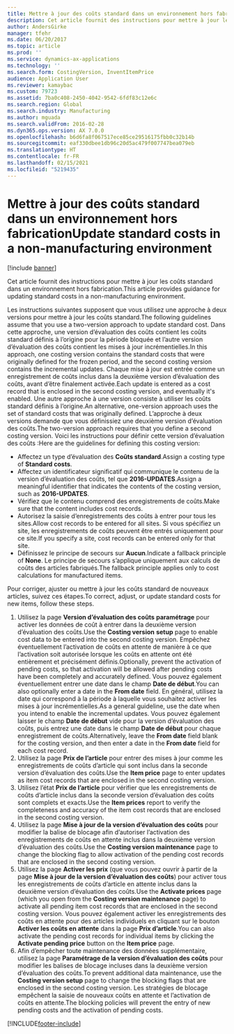 ```yaml
---
title: Mettre à jour des coûts standard dans un environnement hors fabrication
description: Cet article fournit des instructions pour mettre à jour les coûts standard dans un environnement hors fabrication.
author: AndersGirke
manager: tfehr
ms.date: 06/20/2017
ms.topic: article
ms.prod: ''
ms.service: dynamics-ax-applications
ms.technology: ''
ms.search.form: CostingVersion, InventItemPrice
audience: Application User
ms.reviewer: kamaybac
ms.custom: 79723
ms.assetid: 7ba0c408-2450-4042-9542-6fdf83c12e6c
ms.search.region: Global
ms.search.industry: Manufacturing
ms.author: mguada
ms.search.validFrom: 2016-02-28
ms.dyn365.ops.version: AX 7.0.0
ms.openlocfilehash: b6d6fa8f067517ece85ce29516175fbb0c32b14b
ms.sourcegitcommit: eaf330dbee1db96c20d5ac479f007747bea079eb
ms.translationtype: HT
ms.contentlocale: fr-FR
ms.lasthandoff: 02/15/2021
ms.locfileid: "5219435"
---
```

# <a name="update-standard-costs-in-a-non-manufacturing-environment"></a><span data-ttu-id="578f6-103">Mettre à jour des coûts standard dans un environnement hors fabrication</span><span class="sxs-lookup"><span data-stu-id="578f6-103">Update standard costs in a non-manufacturing environment</span></span>

[!include [banner](../includes/banner.md)]

<span data-ttu-id="578f6-104">Cet article fournit des instructions pour mettre à jour les coûts standard dans un environnement hors fabrication.</span><span class="sxs-lookup"><span data-stu-id="578f6-104">This article provides guidance for updating standard costs in a non-manufacturing environment.</span></span>

<span data-ttu-id="578f6-105">Les instructions suivantes supposent que vous utilisez une approche à deux versions pour mettre à jour les coûts standard.</span><span class="sxs-lookup"><span data-stu-id="578f6-105">The following guidelines assume that you use a two-version approach to update standard cost.</span></span> <span data-ttu-id="578f6-106">Dans cette approche, une version d’évaluation des coûts contient les coûts standard définis à l’origine pour la période bloquée et l’autre version d’évaluation des coûts contient les mises à jour incrémentielles.</span><span class="sxs-lookup"><span data-stu-id="578f6-106">In this approach, one costing version contains the standard costs that were originally defined for the frozen period, and the second costing version contains the incremental updates.</span></span> <span data-ttu-id="578f6-107">Chaque mise à jour est entrée comme un enregistrement de coûts inclus dans la deuxième version d’évaluation des coûts, avant d’être finalement activée.</span><span class="sxs-lookup"><span data-stu-id="578f6-107">Each update is entered as a cost record that is enclosed in the second costing version, and eventually it's enabled.</span></span> <span data-ttu-id="578f6-108">Une autre approche à une version consiste à utiliser les coûts standard définis à l’origine.</span><span class="sxs-lookup"><span data-stu-id="578f6-108">An alternative, one-version approach uses the set of standard costs that was originally defined.</span></span> <span data-ttu-id="578f6-109">L’approche à deux versions demande que vous définissiez une deuxième version d’évaluation des coûts.</span><span class="sxs-lookup"><span data-stu-id="578f6-109">The two-version approach requires that you define a second costing version.</span></span> <span data-ttu-id="578f6-110">Voici les instructions pour définir cette version d’évaluation des coûts :</span><span class="sxs-lookup"><span data-stu-id="578f6-110">Here are the guidelines for defining this costing version:</span></span>

-   <span data-ttu-id="578f6-111">Affectez un type d’évaluation des **Coûts standard**.</span><span class="sxs-lookup"><span data-stu-id="578f6-111">Assign a costing type of **Standard costs**.</span></span>
-   <span data-ttu-id="578f6-112">Affectez un identificateur significatif qui communique le contenu de la version d’évaluation des coûts, tel que **2016-UPDATES**.</span><span class="sxs-lookup"><span data-stu-id="578f6-112">Assign a meaningful identifier that indicates the contents of the costing version, such as **2016-UPDATES**.</span></span>
-   <span data-ttu-id="578f6-113">Vérifiez que le contenu comprend des enregistrements de coûts.</span><span class="sxs-lookup"><span data-stu-id="578f6-113">Make sure that the content includes cost records.</span></span>
-   <span data-ttu-id="578f6-114">Autorisez la saisie d’enregistrements des coûts à entrer pour tous les sites.</span><span class="sxs-lookup"><span data-stu-id="578f6-114">Allow cost records to be entered for all sites.</span></span> <span data-ttu-id="578f6-115">Si vous spécifiez un site, les enregistrements de coûts peuvent être entrés uniquement pour ce site.</span><span class="sxs-lookup"><span data-stu-id="578f6-115">If you specify a site, cost records can be entered only for that site.</span></span>
-   <span data-ttu-id="578f6-116">Définissez le principe de secours sur **Aucun**.</span><span class="sxs-lookup"><span data-stu-id="578f6-116">Indicate a fallback principle of **None**.</span></span> <span data-ttu-id="578f6-117">Le principe de secours s’applique uniquement aux calculs de coûts des articles fabriqués.</span><span class="sxs-lookup"><span data-stu-id="578f6-117">The fallback principle applies only to cost calculations for manufactured items.</span></span>

<span data-ttu-id="578f6-118">Pour corriger, ajuster ou mettre à jour les coûts standard de nouveaux articles, suivez ces étapes.</span><span class="sxs-lookup"><span data-stu-id="578f6-118">To correct, adjust, or update standard costs for new items, follow these steps.</span></span>

1.  <span data-ttu-id="578f6-119">Utilisez la page **Version d’évaluation des coûts** **paramétrage** pour activer les données de coût à entrer dans la deuxième version d’évaluation des coûts.</span><span class="sxs-lookup"><span data-stu-id="578f6-119">Use the **Costing version** **setup** page to enable cost data to be entered into the second costing version.</span></span> <span data-ttu-id="578f6-120">Empêchez éventuellement l’activation de coûts en attente de manière à ce que l’activation soit autorisée lorsque les coûts en attente ont été entièrement et précisément définis.</span><span class="sxs-lookup"><span data-stu-id="578f6-120">Optionally, prevent the activation of pending costs, so that activation will be allowed after pending costs have been completely and accurately defined.</span></span> <span data-ttu-id="578f6-121">Vous pouvez également éventuellement entrer une date dans le champ **Date de début**.</span><span class="sxs-lookup"><span data-stu-id="578f6-121">You can also optionally enter a date in the **From date** field.</span></span> <span data-ttu-id="578f6-122">En général, utilisez la date qui correspond à la période à laquelle vous souhaitez activer les mises à jour incrémentielles.</span><span class="sxs-lookup"><span data-stu-id="578f6-122">As a general guideline, use the date when you intend to enable the incremental updates.</span></span> <span data-ttu-id="578f6-123">Vous pouvez également laisser le champ **Date de début** vide pour la version d’évaluation des coûts, puis entrez une date dans le champ **Date de début** pour chaque enregistrement de coûts.</span><span class="sxs-lookup"><span data-stu-id="578f6-123">Alternatively, leave the **From date** field blank for the costing version, and then enter a date in the **From date** field for each cost record.</span></span>
2.  <span data-ttu-id="578f6-124">Utilisez la page **Prix de l’article** pour entrer des mises à jour comme les enregistrements de coûts d’article qui sont inclus dans la seconde version d’évaluation des coûts.</span><span class="sxs-lookup"><span data-stu-id="578f6-124">Use the **Item price** page to enter updates as item cost records that are enclosed in the second costing version.</span></span>
3.  <span data-ttu-id="578f6-125">Utilisez l’état **Prix de l’article** pour vérifier que les enregistrements de coûts d’article inclus dans la seconde version d’évaluation des coûts sont complets et exacts.</span><span class="sxs-lookup"><span data-stu-id="578f6-125">Use the **Item prices** report to verify the completeness and accuracy of the item cost records that are enclosed in the second costing version.</span></span>
4.  <span data-ttu-id="578f6-126">Utilisez la page **Mise à jour de la version d’évaluation des coûts** pour modifier la balise de blocage afin d’autoriser l’activation des enregistrements de coûts en attente inclus dans la deuxième version d’évaluation des coûts.</span><span class="sxs-lookup"><span data-stu-id="578f6-126">Use the **Costing version maintenance** page to change the blocking flag to allow activation of the pending cost records that are enclosed in the second costing version.</span></span>
5.  <span data-ttu-id="578f6-127">Utilisez la page **Activer les prix** (que vous pouvez ouvrir à partir de la page **Mise à jour de la version d’évaluation des coûts**) pour activer tous les enregistrements de coûts d’article en attente inclus dans la deuxième version d’évaluation des coûts.</span><span class="sxs-lookup"><span data-stu-id="578f6-127">Use the **Activate prices** page (which you open from the **Costing version maintenance** page) to activate all pending item cost records that are enclosed in the second costing version.</span></span> <span data-ttu-id="578f6-128">Vous pouvez également activer les enregistrements des coûts en attente pour des articles individuels en cliquant sur le bouton **Activer les coûts en attente** dans la page **Prix d’article**.</span><span class="sxs-lookup"><span data-stu-id="578f6-128">You can also activate the pending cost records for individual items by clicking the **Activate pending price** button on the **Item price** page.</span></span>
6.  <span data-ttu-id="578f6-129">Afin d’empêcher toute maintenance des données supplémentaire, utilisez la page **Paramétrage de la version d’évaluation des coûts** pour modifier les balises de blocage incluses dans la deuxième version d’évaluation des coûts.</span><span class="sxs-lookup"><span data-stu-id="578f6-129">To prevent additional data maintenance, use the **Costing version setup** page to change the blocking flags that are enclosed in the second costing version.</span></span> <span data-ttu-id="578f6-130">Les stratégies de blocage empêchent la saisie de nouveaux coûts en attente et l’activation de coûts en attente.</span><span class="sxs-lookup"><span data-stu-id="578f6-130">The blocking policies will prevent the entry of new pending costs and the activation of pending costs.</span></span>






[!INCLUDE[footer-include](../../includes/footer-banner.md)]